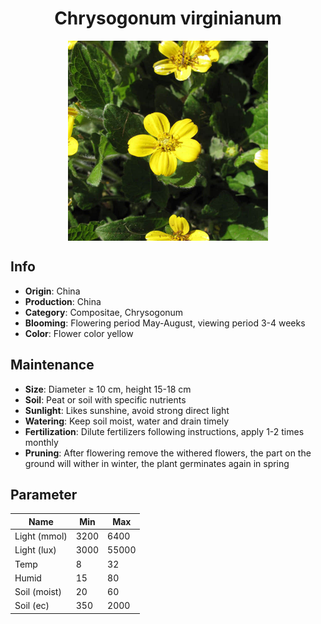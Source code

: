 <h1 align='center'>Chrysogonum virginianum</h1>
<p align="center">
    <img 
        align='center'
        width='320'
        src="../images/chrysogonum virginianum.png" 
        alt='Chrysogonum virginianum' />
</p>

## Info

 - **Origin**: China
 - **Production**: China
 - **Category**: Compositae, Chrysogonum
 - **Blooming**: Flowering period May-August, viewing period 3-4 weeks
 - **Color**: Flower color yellow

## Maintenance

 - **Size**: Diameter ≥ 10 cm, height 15-18 cm
 - **Soil**: Peat or soil with specific nutrients
 - **Sunlight**: Likes sunshine, avoid strong direct light
 - **Watering**: Keep soil moist, water and drain timely
 - **Fertilization**: Dilute fertilizers following instructions, apply 1-2 times monthly
 - **Pruning**: After flowering remove the withered flowers, the part on the ground will wither in winter, the plant germinates again in spring

## Parameter

| Name         | Min  | Max   |
|--------------|------|-------|
| Light (mmol) | 3200 | 6400  |
| Light (lux)  | 3000 | 55000 |
| Temp         | 8    | 32    |
| Humid        | 15   | 80    |
| Soil (moist) | 20   | 60    |
| Soil (ec)    | 350  | 2000  |